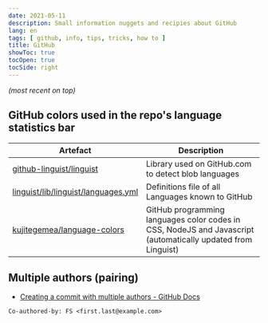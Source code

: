 ```yaml
---
date: 2021-05-11
description: Small information nuggets and recipies about GitHub
lang: en
tags: [ github, info, tips, tricks, how to ]
title: GitHub
showToc: true
tocOpen: true
tocSide: right
---
```


<!--more-->

*(most recent on top)*

## GitHub colors used in the repo's language statistics bar

| Artefact                                                     | Description                                                  |
| ------------------------------------------------------------ | ------------------------------------------------------------ |
| [github-linguist/linguist](https://github.com/github-linguist/linguist) | Library used on GitHub.com to detect blob languages |
| [linguist/lib/linguist/languages.yml](https://github.com/github-linguist/linguist/blob/master/lib/linguist/languages.yml) | Definitions file of all Languages known to GitHub |
| [kujitegemea/language-colors](https://github.com/kujitegemea/language-colors) | GitHub programming languages color codes in CSS, NodeJS and Javascript (automatically updated from Linguist) |

## Multiple authors (pairing)

* [Creating a commit with multiple authors - GitHub Docs](https://docs.github.com/en/github/committing-changes-to-your-project/creating-a-commit-with-multiple-authors)

```text
Co-authored-by: FS <first.last@example.com>
```
